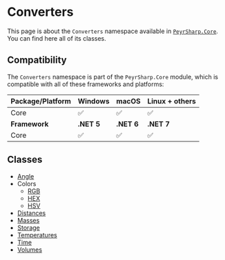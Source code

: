 # Converters
This page is about the `Converters` namespace available in [`PeyrSharp.Core`](/core).
You can find here all of its classes.

## Compatibility

The `Converters` namespace is part of the `PeyrSharp.Core` module, which is compatible with all of these frameworks and platforms:

| Package/Platform 	| Windows 	| macOS 	| Linux + others 	|
|------------------	|---------	|-------	|----------------	|
| Core            	| ✅       	| ✅     	| ✅              	|
| **Framework**         | **.NET 5** | **.NET 6**  | **.NET 7** |
| Core            	| ✅       	| ✅     	| ✅              	|

## Classes
- [Angle](/core/converters/angle.md)
- Colors
    - [RGB](/core/converters/colors/rgb.md)
    - [HEX](/core/converters/colors/hex.md)
    - [HSV](/core/converters/colors/hsv.md)
- [Distances](/core/converters/distances.md)
- [Masses](/core/converters/masses.md)
- [Storage](/core/converters/storage.md)
- [Temperatures](/core/converters/temperatures.md)
- [Time](/core/converters/time.md)
- [Volumes](/core/converters/volumes.md)